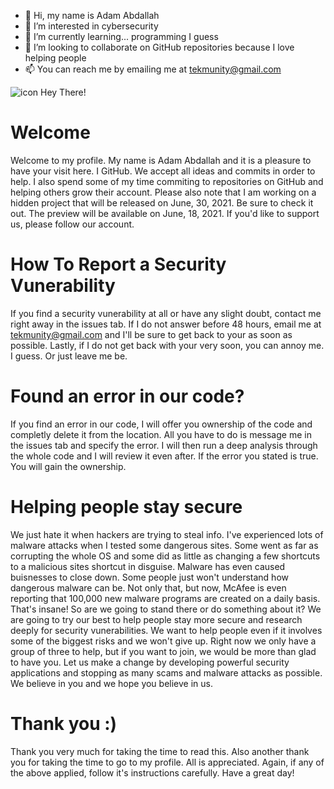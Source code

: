 - 👋 Hi, my name is Adam Abdallah
- 👀 I’m interested in cybersecurity
- 🌱 I’m currently learning... programming I guess
- 💞️ I’m looking to collaborate on GitHub repositories because I love helping people                        
- 📫 You can reach me by emailing me at tekmunity@gmail.com




![icon](https://user-images.githubusercontent.com/86741499/125789651-ed8a7b90-f006-4311-85c0-d0df3d3366a5.png)  Hey There!

# Welcome

Welcome to my profile. My name is Adam Abdallah and it is a pleasure to have your visit here. I  GitHub.
We accept all ideas and commits in order to help. I also spend some of my time commiting to repositories on GitHub and helping others grow their account.
Please also note that I am working on a hidden project that will be released on June, 30, 2021. Be sure to check it out. The preview will be available on
June, 18, 2021. If you'd like to support us, please follow our account.

# How To Report a Security Vunerability 

If you find a security vunerability at all or have any slight doubt, contact me right away in the issues tab.
If I do not answer before 48 hours, email me at tekmunity@gmail.com and I'll be sure to get back to your as soon
as possible. Lastly, if I do not get back with your very soon, you can annoy me. I guess. Or just leave me be.




# Found an error in our code?

If you find an error in our code, I will offer you ownership of the code and completly delete it from the location.
All you have to do is message me in the issues tab and specify the error. I will then run a deep analysis through the whole code
and I will review it even after. If the error you stated is true. You will gain the ownership.



# Helping people stay secure

We just hate it when hackers are trying to steal info.
I've experienced lots of malware attacks when I tested some dangerous sites.
Some went as far as corrupting the whole OS and some did as little as changing a few shortcuts to a malicious sites shortcut in disguise.
Malware has even caused buisnesses to close down.
Some people just won't understand how dangerous malware can be.
Not only that, but now, McAfee is even reporting that 100,000 new malware programs are created on a daily basis.
That's insane! So are we going to stand there or do something about it?
We are going to try our best to help people stay more secure and research deeply for security vunerabilities.
We want to help people even if it involves some of the biggest risks and we won't give up. Right now we only
have a group of three to help, but if you want to join, we would be more than glad to have you.
Let us make a change by developing powerful security applications and stopping as many scams and malware attacks as possible.
We believe in you and we hope you believe in us.



# Thank you :)

Thank you very much for taking the time to read this. Also another thank you for taking the time to go to my profile.
All is appreciated. Again, if any of the above applied, follow it's instructions carefully. Have a great day!
